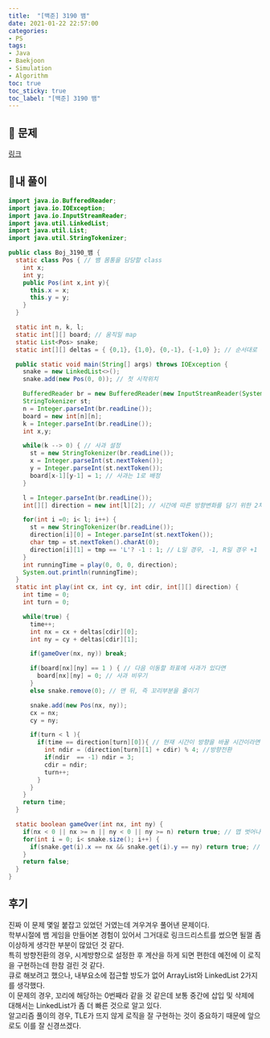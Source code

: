 ```yaml
---
title:  "[백준] 3190 뱀"
date: 2021-01-22 22:57:00
categories:
- PS
tags:
- Java
- Baekjoon
- Simulation
- Algorithm
toc: true
toc_sticky: true
toc_label: "[백준] 3190 뱀"
---
```

## :notebook_with_decorative_cover: 문제
[링크](https://www.acmicpc.net/problem/3190)
<!--break-->

## 🔑내 풀이
```java
import java.io.BufferedReader;
import java.io.IOException;
import java.io.InputStreamReader;
import java.util.LinkedList;
import java.util.List;
import java.util.StringTokenizer;

public class Boj_3190_뱀 {
  static class Pos { // 뱀 몸통을 담당할 class
    int x;
    int y;
    public Pos(int x,int y){
      this.x = x;
      this.y = y;
    }
  }

  static int n, k, l;
  static int[][] board; // 움직일 map
  static List<Pos> snake;
  static int[][] deltas = { {0,1}, {1,0}, {0,-1}, {-1,0} }; // 순서대로 동, 남, 서, 북(시계방향이고 뱀은 첫 스타트가 오른쪽!)

  public static void main(String[] args) throws IOException {
    snake = new LinkedList<>();
    snake.add(new Pos(0, 0)); // 첫 시작위치

    BufferedReader br = new BufferedReader(new InputStreamReader(System.in));
    StringTokenizer st;
    n = Integer.parseInt(br.readLine());
    board = new int[n][n];
    k = Integer.parseInt(br.readLine());
    int x,y;

    while(k --> 0) { // 사과 설정
      st = new StringTokenizer(br.readLine());
      x = Integer.parseInt(st.nextToken());
      y = Integer.parseInt(st.nextToken());
      board[x-1][y-1] = 1; // 사과는 1로 배정
    }

    l = Integer.parseInt(br.readLine());
    int[][] direction = new int[l][2]; // 시간에 따른 방향변화를 담기 위한 2차원 배열

    for(int i =0; i< l; i++) {
      st = new StringTokenizer(br.readLine());
      direction[i][0] = Integer.parseInt(st.nextToken());
      char tmp = st.nextToken().charAt(0);
      direction[i][1] = tmp == 'L'? -1 : 1; // L일 경우, -1, R일 경우 +1
    }
    int runningTime = play(0, 0, 0, direction);
    System.out.println(runningTime);
  }
  static int play(int cx, int cy, int cdir, int[][] direction) {
    int time = 0;
    int turn = 0;

    while(true) {
      time++;
      int nx = cx + deltas[cdir][0];
      int ny = cy + deltas[cdir][1];

      if(gameOver(nx, ny)) break;

      if(board[nx][ny] == 1 ) { // 다음 이동할 좌표에 사과가 있다면
        board[nx][ny] = 0; // 사과 비우기
      }
      else snake.remove(0); // 맨 뒤, 즉 꼬리부분을 줄이기

      snake.add(new Pos(nx, ny));
      cx = nx;
      cy = ny;

      if(turn < l ){
        if(time == direction[turn][0]){ // 현재 시간이 방향을 바꿀 시간이라면
          int ndir = (direction[turn][1] + cdir) % 4; //방향전환
          if(ndir  == -1) ndir = 3;
          cdir = ndir;
          turn++;
        }
      }
    }
    return time;
  }

  static boolean gameOver(int nx, int ny) {
    if(nx < 0 || nx >= n || ny < 0 || ny >= n) return true; // 맵 벗어나면 끝
    for(int i = 0; i< snake.size(); i++) {
      if(snake.get(i).x == nx && snake.get(i).y == ny) return true; // 링크드리스트 내에 몸통(좌표)들이랑 겹치면 끝
    }
    return false;
  }
}
```

## 후기
진짜 이 문제 몇일 붙잡고 있었던 거였는데 겨우겨우 풀어낸 문제이다.  
학부시절에 뱀 게임을 만들어본 경험이 있어서 그거대로 링크드리스트를 썼으면 될껄 좀 이상하게 생각한 부분이 많았던 것 같다.  
특히 방향전환의 경우, 시계방향으로 설정한 후 계산을 하게 되면 편한데 예전에 이 로직을 구현하는데 한참 걸린 것 같다.  
큐로 해보려고 했으나, 내부요소에 접근할 방도가 없어 ArrayList와 LinkedList 2가지를 생각했다.  
이 문제의 경우, 꼬리에 해당하는 0번째라 같을 것 같은데 보통 중간에 삽입 및 삭제에 대해서는 LinkedList가 좀 더 빠른 것으로 알고 있다.  
알고리즘 풀이의 경우, TLE가 뜨지 않게 로직을 잘 구현하는 것이 중요하기 때문에 앞으로도 이를 잘 신경쓰겠다.